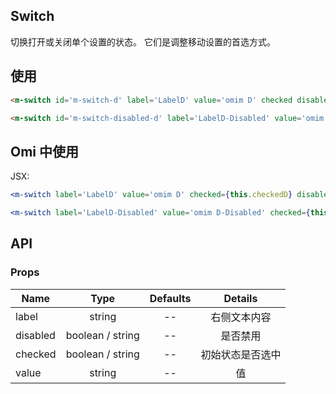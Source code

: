 ## Switch

切换打开或关闭单个设置的状态。 它们是调整移动设置的首选方式。

## 使用

```html
<m-switch id='m-switch-d' label='LabelD' value='omim D' checked disabled></m-switch>

<m-switch id='m-switch-disabled-d' label='LabelD-Disabled' value='omim D-Disabled' checked></m-switch>
```

## Omi 中使用

JSX:

```jsx
<m-switch label='LabelD' value='omim D' checked={this.checkedD} disabled={this.disabledD} onChange={this.onChangeD}></m-switch>

<m-switch label='LabelD-Disabled' value='omim D-Disabled' checked={this.checkedDisabledD} onChange={this.onChangeDisabledD}></m-switch>
```

## API

### Props

|  **Name**  | **Type**        | **Defaults**  | **Details**  |
| ------------- |:-------------:|:-----:|:-------------:|
| label | string | -- | 右侧文本内容 |
| disabled | boolean / string | -- | 是否禁用 |
| checked | boolean / string | -- | 初始状态是否选中 |
| value | string | -- | 值 |

